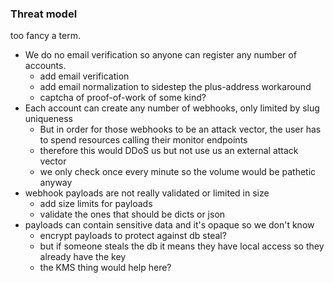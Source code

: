 ### Threat model

too fancy a term.


- We do no email verification so anyone can register any number of accounts.
    * add email verification
    * add email normalization to sidestep the plus-address workaround
    * captcha of proof-of-work of some kind?
- Each account can create any number of webhooks, only limited by slug uniqueness
    * But in order for those webhooks to be an attack vector, the user has to spend resources calling their monitor endpoints
    * therefore this would DDoS us but not use us an external attack vector
    * we only check once every minute so the volume would be pathetic anyway
- webhook payloads are not really validated or limited in size
    * add size limits for payloads
    * validate the ones that should be dicts or json
- payloads can contain sensitive data and it's opaque so we don't know
    * encrypt payloads to protect against db steal?
    * but if someone steals the db it means they have local access so they already have the key
    * the KMS thing would help here?
